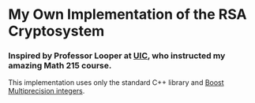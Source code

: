 # My Own Implementation of the RSA Cryptosystem

### Inspired by Professor Looper at [UIC](https://mscs.uic.edu/profiles/nrlooper/), who instructed my amazing Math 215 course.

This implementation uses only the standard C++ library and [Boost Multiprecision integers](https://www.boost.org/doc/libs/1_82_0/libs/multiprecision/doc/html/boost_multiprecision/tut/ints/cpp_int.html).